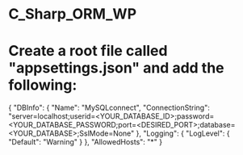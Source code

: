# C_Sharp_ORM_WP
# Create a root file called "appsettings.json" and add the following:

{
  "DBInfo":
  {
      "Name": "MySQLconnect",
      "ConnectionString": "server=localhost;userid=<YOUR_DATABASE_ID>;password=<YOUR_DATABASE_PASSWORD;port=<DESIRED_PORT>;database=<YOUR_DATABASE>;SslMode=None"
  },
  "Logging": {
    "LogLevel": {
      "Default": "Warning"
    }
  },
  "AllowedHosts": "*"
}
